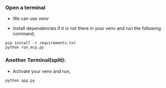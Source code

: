 ### Open a terminal
- We can use venv

- Install dependencies if it is not there in your venv and run the following command,

```
pip install -r requirements.txt
python run_mcp.py
```
### Another Terminal(split):

- Activate your venv and run,

```
python app.py
```
